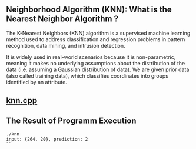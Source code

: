 ## Neighborhood Algorithm (KNN): What is the Nearest Neighbor Algorithm ?

The K-Nearest Neighbors (KNN) algorithm is a supervised machine learning method used to address classification and regression problems in pattern recognition, data mining, and intrusion detection.

It is widely used in real-world scenarios because it is non-parametric, meaning it makes no underlying assumptions about the distribution of the data (i.e. assuming a Gaussian distribution of data). We are given prior data (also called training data), which classifies coordinates into groups identified by an attribute.

## [knn.cpp](https://github.com/madou-sow/OnlineML_ESP32/blob/main/ARDUINO/K-NN/knn.cpp)

## The Result of Programm Execution
```
./knn
input: {264, 20}, prediction: 2
``
